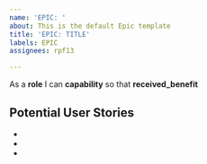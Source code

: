 ```yaml
---
name: 'EPIC: '
about: This is the default Epic template
title: 'EPIC: TITLE'
labels: EPIC
assignees: rpf13

---
```


As a **role** I can **capability** so that **received_benefit**

## Potential User Stories
- 
- 
-
